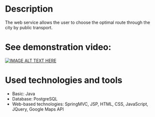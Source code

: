 
# Description
The web service allows the user to choose the optimal route through the city by public transport.

# See demonstration video:
 [![IMAGE ALT TEXT HERE](http://img.youtube.com/vi/OXCa7x85nTk/0.jpg)](https://www.youtube.com/watch?v=OXCa7x85nTk)

# Used technologies and tools
* Basic: Java
* Database: PostgreSQL
* Web-based technologies: SpringMVC, JSP, HTML, CSS, JavaScript, JQuery, Google Maps API
